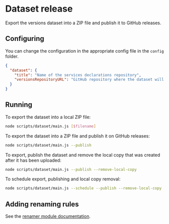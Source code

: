 # Dataset release

Export the versions dataset into a ZIP file and publish it to GitHub releases.

## Configuring

You can change the configuration in the appropriate config file in the `config` folder.

```json
{
  "dataset": {
    "title": "Name of the services declarations repository",
    "versionsRepositoryURL": "GitHub repository where the dataset will be published as a release; recommended to be the versions repository for discoverability and tagging purposes"
  }
}
```

## Running

To export the dataset into a local ZIP file:

```sh
node scripts/dataset/main.js [$filename]
```

To export the dataset into a ZIP file and publish it on GitHub releases:

```sh
node scripts/dataset/main.js --publish
```

To export, publish the dataset and remove the local copy that was created after it has been uploaded:

```sh
node scripts/dataset/main.js --publish --remove-local-copy
```

To schedule export, publishing and local copy removal:

```sh
node scripts/dataset/main.js --schedule --publish --remove-local-copy
```

## Adding renaming rules

See the [renamer module documentation](../renamer/README.md).
